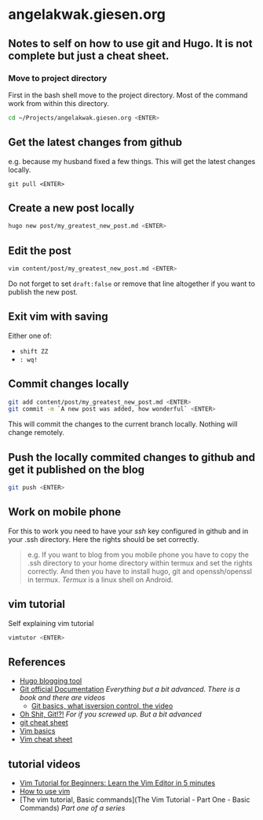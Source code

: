 # angelakwak.giesen.org



## Notes to self on how to use git and Hugo. It is not complete but just a cheat sheet.


### Move to project directory

First in the bash shell move to the project directory. Most of the command work from within this directory.

```bash
cd ~/Projects/angelakwak.giesen.org <ENTER>
```

## Get the latest changes from github

e.g. because my husband fixed a few things.
This will get the latest changes locally.

```
git pull <ENTER>
```

## Create a new post locally

```bash
hugo new post/my_greatest_new_post.md <ENTER>
```


## Edit the post


```bash
vim content/post/my_greatest_new_post.md <ENTER>
```
Do not forget to set `draft:false` or remove that line altogether if you want to publish the new post.

## Exit vim with saving

Either one of:

* `shift ZZ`
* `: wq!`


## Commit changes locally

```bash
git add content/post/my_greatest_new_post.md <ENTER>
git commit -m `A new post was added, how wonderful` <ENTER>
```

This will commit the changes to the current branch locally. Nothing will change remotely.

## Push the locally commited changes to github and get it published on the blog

```bash
git push <ENTER>
```

## Work on mobile phone

For this to work you need to have your *ssh* key configured in github and in your .ssh directory. Here the rights should be set correctly.
> e.g. If you want to blog from you mobile phone you have to copy the .ssh directory to your home directory within termux and set the rights correctly. And then you have to install hugo, git and openssh/openssl in termux.
> *Termux* is a linux shell on Android.

## vim tutorial

Self explaining vim tutorial
```bash
vimtutor <ENTER>
```


## References

* [Hugo blogging tool](https://gohugo.io/)
* [Git official Documentation](https://git-scm.com/docs) *Everything but a bit advanced. There is a book and there are videos*
  * [Git basics, what isversion control, the video](https://git-scm.com/video/what-is-version-control) 
* [Oh Shit, Git!?!](https://ohshitgit.com/) *For if you screwed up. But a bit advanced*
* [git cheat sheet](https://github.github.com/training-kit/downloads/github-git-cheat-sheet.pdf)
* [Vim basics](https://www.howtoforge.com/vim-basics) 
* [Vim cheat sheet](https://vim.rtorr.com/)


## tutorial videos

* [Vim Tutorial for Beginners: Learn the Vim Editor in 5 minutes](https://www.youtube.com/watch?v=PN-r83wYMug)
* [How to use vim](https://www.youtube.com/watch?v=g-XsXEsd6xA)
* [The vim tutorial, Basic commands](The Vim Tutorial - Part One - Basic Commands) *Part one of a series*



